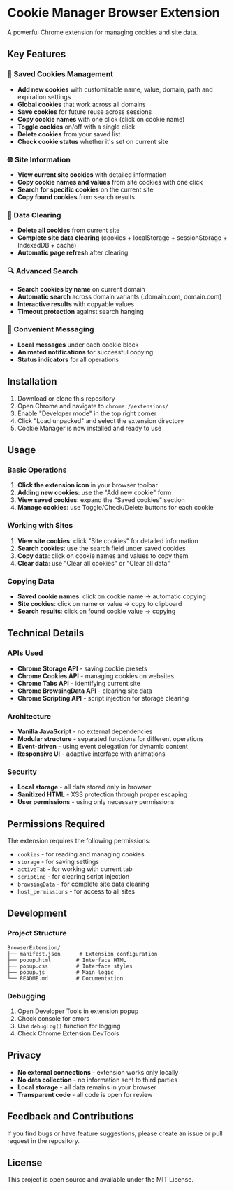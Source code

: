 # Cookie Manager Browser Extension

A powerful Chrome extension for managing cookies and site data.

## Key Features

### 🍪 Saved Cookies Management

- **Add new cookies** with customizable name, value, domain, path and expiration settings
- **Global cookies** that work across all domains
- **Save cookies** for future reuse across sessions
- **Copy cookie names** with one click (click on cookie name)
- **Toggle cookies** on/off with a single click
- **Delete cookies** from your saved list
- **Check cookie status** whether it's set on current site

### 🌐 Site Information

- **View current site cookies** with detailed information
- **Copy cookie names and values** from site cookies with one click
- **Search for specific cookies** on the current site
- **Copy found cookies** from search results

### 🧹 Data Clearing

- **Delete all cookies** from current site
- **Complete site data clearing** (cookies + localStorage + sessionStorage + IndexedDB + cache)
- **Automatic page refresh** after clearing

### 🔍 Advanced Search

- **Search cookies by name** on current domain
- **Automatic search** across domain variants (.domain.com, domain.com)
- **Interactive results** with copyable values
- **Timeout protection** against search hanging

### 💬 Convenient Messaging

- **Local messages** under each cookie block
- **Animated notifications** for successful copying
- **Status indicators** for all operations

## Installation

1. Download or clone this repository
2. Open Chrome and navigate to `chrome://extensions/`
3. Enable "Developer mode" in the top right corner
4. Click "Load unpacked" and select the extension directory
5. Cookie Manager is now installed and ready to use

## Usage

### Basic Operations

1. **Click the extension icon** in your browser toolbar
2. **Adding new cookies**: use the "Add new cookie" form
3. **View saved cookies**: expand the "Saved cookies" section
4. **Manage cookies**: use Toggle/Check/Delete buttons for each cookie

### Working with Sites

1. **View site cookies**: click "Site cookies" for detailed information
2. **Search cookies**: use the search field under saved cookies
3. **Copy data**: click on cookie names and values to copy them
4. **Clear data**: use "Clear all cookies" or "Clear all data"

### Copying Data

- **Saved cookie names**: click on cookie name → automatic copying
- **Site cookies**: click on name or value → copy to clipboard
- **Search results**: click on found cookie value → copying

## Technical Details

### APIs Used

- **Chrome Storage API** - saving cookie presets
- **Chrome Cookies API** - managing cookies on websites
- **Chrome Tabs API** - identifying current site
- **Chrome BrowsingData API** - clearing site data
- **Chrome Scripting API** - script injection for storage clearing

### Architecture

- **Vanilla JavaScript** - no external dependencies
- **Modular structure** - separated functions for different operations
- **Event-driven** - using event delegation for dynamic content
- **Responsive UI** - adaptive interface with animations

### Security

- **Local storage** - all data stored only in browser
- **Sanitized HTML** - XSS protection through proper escaping
- **User permissions** - using only necessary permissions

## Permissions Required

The extension requires the following permissions:

- `cookies` - for reading and managing cookies
- `storage` - for saving settings
- `activeTab` - for working with current tab
- `scripting` - for clearing script injection
- `browsingData` - for complete site data clearing
- `host_permissions` - for access to all sites

## Development

### Project Structure

```
BrowserExtension/
├── manifest.json      # Extension configuration
├── popup.html        # Interface HTML
├── popup.css         # Interface styles
├── popup.js          # Main logic
└── README.md         # Documentation
```

### Debugging

1. Open Developer Tools in extension popup
2. Check console for errors
3. Use `debugLog()` function for logging
4. Check Chrome Extension DevTools

## Privacy

- **No external connections** - extension works only locally
- **No data collection** - no information sent to third parties
- **Local storage** - all data remains in your browser
- **Transparent code** - all code is open for review

## Feedback and Contributions

If you find bugs or have feature suggestions, please create an issue or pull request in the repository.

## License

This project is open source and available under the MIT License.

